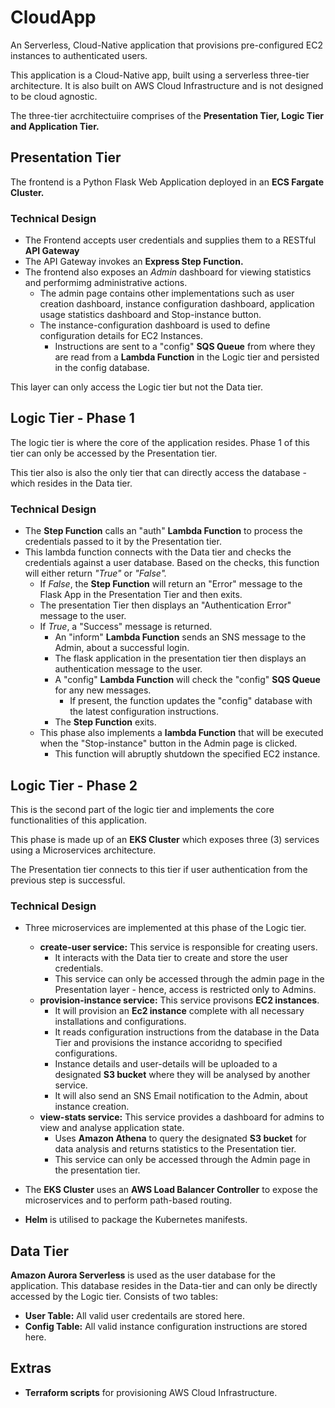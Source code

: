 # CloudApp
An Serverless, Cloud-Native application that provisions pre-configured EC2 instances to authenticated users.

This application is a Cloud-Native app, built using a serverless three-tier architecture. It is also built on AWS Cloud Infrastructure and is not designed to be cloud agnostic.

The three-tier acrchitectuiire comprises of the **Presentation Tier, Logic Tier and Application Tier.**

## Presentation Tier
The frontend is a Python Flask Web Application deployed in an **ECS Fargate Cluster.**
### Technical Design
- The Frontend accepts user credentials and supplies them to a RESTful **API Gateway**
- The API Gateway invokes an **Express Step Function.**
- The frontend also exposes an _Admin_ dashboard for viewing statistics and performimg administrative actions.
  - The admin page contains other implementations such as user creation dashboard, instance configuration dashboard, application usage statistics dashboard and Stop-instance button.
  - The instance-configuration dashboard is used to define configuration details for EC2 Instances. 
     - Instructions are sent to a "config" **SQS Queue** from where they are read from a **Lambda Function** in the Logic tier and persisted in the config database.

This layer can only access the Logic tier but not the Data tier.

## Logic Tier - Phase 1
The logic tier is where the core of the application resides. Phase 1 of this tier can only be accessed by the Presentation tier.

This tier also is also the only tier that can directly access the database - which resides in the Data tier.
### Technical Design
- The **Step Function** calls an "auth" **Lambda Function** to process the credentials passed to it by the Presentation tier.
- This lambda function connects with the Data tier and checks the credentials against a user database. Based on the checks, this function will either return _"True"_ or _"False"._
  - If _False_, the **Step Function** will return an "Error" message to the Flask App in the Presentation Tier and then exits.
  - The presentation Tier then displays an "Authentication Error" message to the user.
  - If _True_, a "Success" message is returned.
    - An "inform" **Lambda Function** sends an SNS message to the Admin, about a successful login. 
    - The flask application in the presentation tier then displays an authentication message to the user.
    - A "config" **Lambda Function** will check the  "config" **SQS Queue** for any new messages.
      - If present, the function updates the "config" database with the latest configuration instructions.
    - The **Step Function** exits.
  - This phase also implements a **lambda Function** that will be executed when the "Stop-instance" button in the Admin page is clicked.
    - This function will abruptly shutdown the specified EC2 instance.
    
 ## Logic Tier - Phase 2
 This is the second part of the logic tier and implements the core functionalities of this application.
 
 This phase is made up of an **EKS Cluster** which exposes three (3) services using a Microservices architecture.
 
 The Presentation tier connects to this tier if user authentication from the previous step is successful.
 ### Technical Design
 - Three microservices are implemented at this phase of the Logic tier.
   - **create-user service:** This service is responsible for creating users.
     - It interacts with the Data tier to create and store the user credentials.
     - This service can only be accessed through the admin page in the Presentation layer - hence, access is restricted only to Admins.
   - **provision-instance service:** This service provisons **EC2 instances**.
     - It will provision an **Ec2 instance** complete with all necessary installations and configurations.
     - It reads configuration instructions from the database in the Data Tier and provisions the instance accoridng to specified configurations.
     - Instance details and user-details will be uploaded to a designated **S3 bucket** where they will be analysed by another service.
     - It will also send an SNS Email notification to the Admin, about instance creation.
   - **view-stats service:** This service provides a dashboard for admins to view and analyse application state.
     - Uses **Amazon Athena** to query the designated **S3 bucket** for data analysis and returns statistics to the Presentation tier.
     - This service can only be accessed through the Admin page in the presentation tier.
   
  - The **EKS Cluster** uses an **AWS Load Balancer Controller** to expose the microservices and to perform path-based routing.
  - **Helm** is utilised to package the Kubernetes manifests.
  
  ## Data Tier
  **Amazon Aurora Serverless** is used as the user database for the application. This database resides in the Data-tier and can only be directly accessed by the Logic tier. Consists of two tables:
  - **User Table:** All valid user credentails are stored here.
  - **Config Table:** All valid instance configuration instructions are stored here.
  
  ## Extras
  - **Terraform scripts** for provisioning AWS Cloud Infrastructure.
   
       

